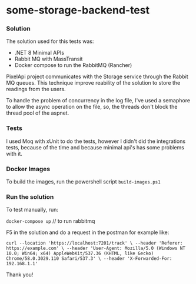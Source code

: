 # some-storage-backend-test

### Solution

The solution used for this tests was:

* .NET 8 Minimal APIs
* Rabbit MQ with MassTransit
* Docker compose to run the RabbitMQ (Rancher)

PixelApi project communicates with the Storage service through the Rabbit MQ queues. This technique improve reability of the solution to store the readings from the users.

To handle the problem of concurrency in the log file, I've used a semaphore to allow the async operation on the file, so, the threads don't block the thread pool of the aspnet.

### Tests

I used Moq with xUnit to do the tests, however I didn't did the integrations tests, because of the time and because minimal api's has some problems with it.

### Docker Images
To build the images, run the powershell script `build-images.ps1`


### Run the solution

To test manually, run:

`docker-compose up` // to run rabbitmq

F5 in the solution and do a request in the postman for example like:

`curl --location 'https://localhost:7201/track' \
--header 'Referer: https://example.com' \
--header 'User-Agent: Mozilla/5.0 (Windows NT 10.0; Win64; x64) AppleWebKit/537.36 (KHTML, like Gecko) Chrome/58.0.3029.110 Safari/537.3' \
--header 'X-Forwarded-For: 192.168.1.1'`

Thank you!